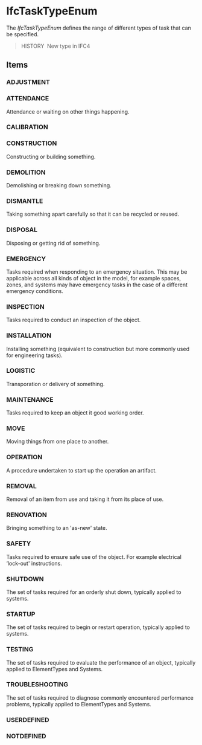 # IfcTaskTypeEnum

The _IfcTaskTypeEnum_ defines the range of different types of task that can be specified.

> HISTORY&nbsp; New type in IFC4

## Items

### ADJUSTMENT

### ATTENDANCE
Attendance or waiting on other things happening.

### CALIBRATION

### CONSTRUCTION
Constructing or building something.

### DEMOLITION
Demolishing or breaking down something.

### DISMANTLE
Taking something apart carefully so that it can be recycled or reused.

### DISPOSAL
Disposing or getting rid of something.

### EMERGENCY
Tasks required when responding to an emergency situation. This may be applicable across all kinds of object in the model, for example spaces, zones, and systems may have emergency tasks in the case of a different emergency conditions.

### INSPECTION
Tasks required to conduct an inspection of the object.

### INSTALLATION
Installing something (equivalent to construction but more commonly used for engineering tasks).

### LOGISTIC
Transporation or delivery of something.

### MAINTENANCE
Tasks required to keep an object it good working order.

### MOVE
Moving things from one place to another.

### OPERATION
A procedure undertaken to start up the operation an artifact.

### REMOVAL
Removal of an item from use and taking it from its place of use.

### RENOVATION
Bringing something to an 'as-new' state.

### SAFETY
Tasks required to ensure safe use of the object. For example electrical ‘lock-out' instructions.

### SHUTDOWN
The set of tasks required for an orderly shut down, typically applied to systems.

### STARTUP
The set of tasks required to begin or restart operation, typically applied to systems.

### TESTING
The set of tasks required to evaluate the performance of an object, typically applied to ElementTypes and Systems.

### TROUBLESHOOTING
The set of tasks required to diagnose commonly encountered performance problems, typically applied to ElementTypes and Systems.

### USERDEFINED


### NOTDEFINED

